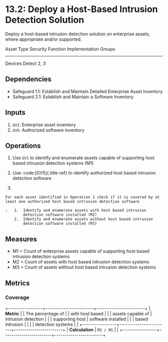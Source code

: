 # 13.2: Deploy a Host-Based Intrusion Detection Solution

Deploy a host-based intrusion detection solution on enterprise assets,
where appropriate and/or supported.

  Asset Type   Security Function   Implementation Groups
  ------------ ------------------- -----------------------
  Devices      Detect              2, 3

## Dependencies

-   Safeguard 1.1: Establish and Maintain Detailed Enterprise Asset
    Inventory
-   Safeguard 2.1: Establish and Maintain a Software Inventory

## Inputs

1.  `GV1`: Enterprise asset inventory
2.  `GV5`: Authorized software inventory

## Operations

1.  Use `GV1` to identify and enumerate assets capable of supporting
    host based intrusion detection systems (M1)

2.  Use: code:[GV5]{.title-ref} to identify authorized host based
    intrusion detection software

3.  

    For each asset identified in Operation 1 check if it is covered by at least one authorized host based intrusion detection software

    :   1.  Identify and enumerate assets with host based intrusion
            detection software installed (M2)
        2.  Identify and enumerate assets without host based intrusion
            detection software installed (M3)

## Measures

-   M1 = Count of enterprise assets capable of supporting host based
    intrusion detection systems
-   M2 = Count of assets with host based intrusion detection systems
-   M3 = Count of assets without host based intrusion detection systems

## Metrics

### Coverage

+-----------------+------------------------+------------------------+
| **Metric**      | | The percentage of    | | with host based      |
|                 |   assets capable of    |   intrusion detection  |
|                 |   supporting host      |   software installed   |
|                 |   based intrusion      |                        |
|                 |   detection systems    |                        |
+-----------------+------------------------+------------------------+
| **Calculation** | `M2 / M1`              |                        |
+-----------------+------------------------+------------------------+

